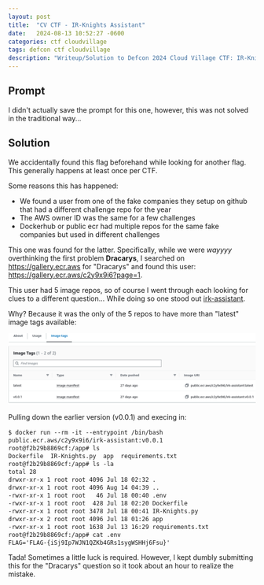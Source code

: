 ```yaml
---
layout: post
title:  "CV CTF - IR-Knights Assistant"
date:   2024-08-13 10:52:27 -0600
categories: ctf cloudvillage
tags: defcon ctf cloudvillage
description: "Writeup/Solution to Defcon 2024 Cloud Village CTF: IR-Knights Assistant"
---
```


## Prompt

I didn't actually save the prompt for this one, however, this was not solved in the traditional way...

## Solution

We accidentally found this flag beforehand while looking for another flag. This generally happens at least once per CTF.

Some reasons this has happened:
- We found a user from one of the fake companies they setup on github that had a different challenge repo for the year
- The AWS owner ID was the same for a few challenges
- Dockerhub or public ecr had multiple repos for the same fake companies but used in different challenges

This one was found for the latter. Specifically, while we were _wayyyy_ overthinking the first problem **Dracarys**, I searched on https://gallery.ecr.aws for "Dracarys" and found this user: https://gallery.ecr.aws/c2y9x9i6?page=1.

This user had 5 image repos, so of course I went through each looking for clues to a different question... While doing so one stood out [irk-assistant](https://gallery.ecr.aws/c2y9x9i6/irk-assistant).

Why? Because it was the only of the 5 repos to have more than "latest" image tags available:

![irk-assistant-tags](/assets/images/ctf/cv2024/irk-assistant-image-tags.png)

Pulling down the earlier version (v0.0.1) and execing in:

```console
$ docker run --rm -it --entrypoint /bin/bash public.ecr.aws/c2y9x9i6/irk-assistant:v0.0.1
root@f2b29b8869cf:/app# ls
Dockerfile  IR-Knights.py  app  requirements.txt
root@f2b29b8869cf:/app# ls -la
total 28
drwxr-xr-x 1 root root 4096 Jul 18 02:32 .
drwxr-xr-x 1 root root 4096 Aug 14 04:39 ..
-rwxr-xr-x 1 root root   46 Jul 18 00:40 .env
-rwxr-xr-x 1 root root  428 Jul 18 02:20 Dockerfile
-rwxr-xr-x 1 root root 3478 Jul 18 00:41 IR-Knights.py
drwxr-xr-x 2 root root 4096 Jul 18 01:26 app
-rwxr-xr-x 1 root root 1638 Jul 13 16:29 requirements.txt
root@f2b29b8869cf:/app# cat .env
FLAG='FLAG-{iSj9Ip7WJN1QZKb4GRs1sygWSHHj6Fsu}'
```

Tada! Sometimes a little luck is required. However, I kept dumbly submitting this for the "Dracarys" question so it took about an hour to realize the mistake.
